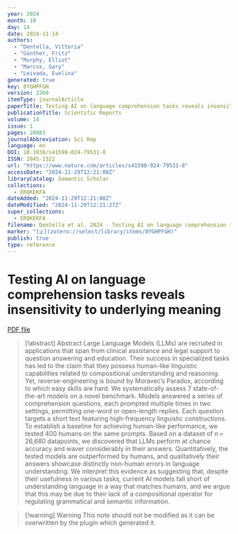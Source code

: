 ```yaml
---
year: 2024
month: 10
day: 14
date: 2024-11-14
authors:
  - "Dentella, Vittoria"
  - "Günther, Fritz"
  - "Murphy, Elliot"
  - "Marcus, Gary"
  - "Leivada, Evelina"
generated: true
key: 8YGHPFGH
version: 2260
itemType: journalArticle
paperTitle: Testing AI on language comprehension tasks reveals insensitivity to underlying meaning
publicationTitle: Scientific Reports
volume: 14
issue: 1
pages: 28083
journalAbbreviation: Sci Rep
language: en
DOI: 10.1038/s41598-024-79531-8
ISSN: 2045-2322
url: "https://www.nature.com/articles/s41598-024-79531-8"
accessDate: "2024-11-29T12:21:08Z"
libraryCatalog: Semantic Scholar
collections:
  - ERQKEKFA
dateAdded: "2024-11-29T12:21:08Z"
dateModified: "2024-11-29T12:21:27Z"
super_collections:
  - ERQKEKFA
filename: Dentella et al. 2024 - Testing AI on language comprehension tasks reveals insensitivity to underlying meaning.pdf
marker: "[🇿](zotero://select/library/items/8YGHPFGH)"
publish: true
type: reference
---
```

# Testing AI on language comprehension tasks reveals insensitivity to underlying meaning

[PDF file](/Papers/PDFs/Dentella%20et%20al.%202024%20-%20Testing%20AI%20on%20language%20comprehension%20tasks%20reveals%20insensitivity%20to%20underlying%20meaning.pdf)

> [!abstract] Abstract
> Large Language Models (LLMs) are recruited in applications that span from clinical assistance and legal support to question answering and education. Their success in specialized tasks has led to the claim that they possess human-like linguistic capabilities related to compositional understanding and reasoning. Yet, reverse-engineering is bound by Moravec’s Paradox, according to which easy skills are hard. We systematically assess 7 state-of-the-art models on a novel benchmark. Models answered a series of comprehension questions, each prompted multiple times in two settings, permitting one-word or open-length replies. Each question targets a short text featuring high-frequency linguistic constructions. To establish a baseline for achieving human-like performance, we tested 400 humans on the same prompts. Based on a dataset of n = 26,680 datapoints, we discovered that LLMs perform at chance accuracy and waver considerably in their answers. Quantitatively, the tested models are outperformed by humans, and qualitatively their answers showcase distinctly non-human errors in language understanding. We interpret this evidence as suggesting that, despite their usefulness in various tasks, current AI models fall short of understanding language in a way that matches humans, and we argue that this may be due to their lack of a compositional operator for regulating grammatical and semantic information.

>[!warning] Warning
> This note should not be modified as it can be overwritten by the plugin which generated it.

